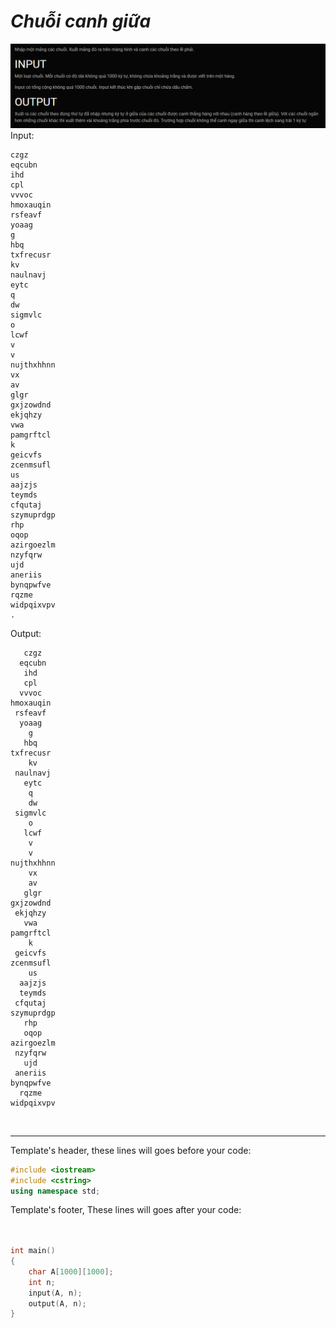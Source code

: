 ***Chuỗi canh giữa***
===
![alt text](image.png)
Input:<br>
```
czgz
eqcubn
ihd
cpl
vvvoc
hmoxauqin
rsfeavf
yoaag
g
hbq
txfrecusr
kv
naulnavj
eytc
q
dw
sigmvlc
o
lcwf
v
v
nujthxhhnn
vx
av
glgr
gxjzowdnd
ekjqhzy
vwa
pamgrftcl
k
geicvfs
zcenmsufl
us
aajzjs
teymds
cfqutaj
szymuprdgp
rhp
oqop
azirgoezlm
nzyfqrw
ujd
aneriis
bynqpwfve
rqzme
widpqixvpv
.
```

Output:<br>
```
   czgz
  eqcubn
   ihd
   cpl
  vvvoc
hmoxauqin
 rsfeavf
  yoaag
    g
   hbq
txfrecusr
    kv
 naulnavj
   eytc
    q
    dw
 sigmvlc
    o
   lcwf
    v
    v
nujthxhhnn
    vx
    av
   glgr
gxjzowdnd
 ekjqhzy
   vwa
pamgrftcl
    k
 geicvfs
zcenmsufl
    us
  aajzjs
  teymds
 cfqutaj
szymuprdgp
   rhp
   oqop
azirgoezlm
 nzyfqrw
   ujd
 aneriis
bynqpwfve
  rqzme
widpqixvpv
```

<br>

---
Template's header, these lines will goes before your code:<br>
```c++
#include <iostream>
#include <cstring>
using namespace std;
```
Template's footer, These lines will goes after your code:<br>
```c++


int main()
{
    char A[1000][1000];
    int n;
    input(A, n);
    output(A, n);
}
```